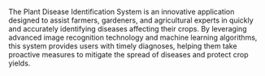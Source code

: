 The Plant Disease Identification System is an innovative application designed to assist farmers, gardeners, and agricultural experts in quickly and accurately identifying diseases affecting their crops. By leveraging advanced image recognition technology and machine learning algorithms, this system provides users with timely diagnoses, helping them take proactive measures to mitigate the spread of diseases and protect crop yields.